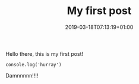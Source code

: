 ﻿---
title: "My first post"
date: 2019-03-18T07:13:19+01:00
draft: false
tags: ["first post"]
categories: ["hugo", "base16"]
---

Hello there, this is my first post!

```
console.log('hurray')
```


Damnnnnn!!!!
